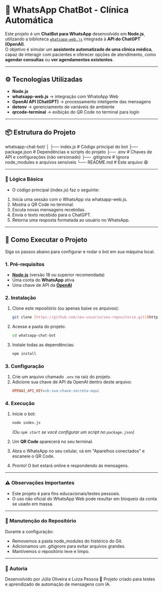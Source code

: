 # 🤖 WhatsApp ChatBot - Clínica Automática

Este projeto é um **ChatBot para WhatsApp** desenvolvido em **Node.js**, utilizando a biblioteca [`whatsapp-web.js`](https://github.com/pedroslopez/whatsapp-web.js) integrada à **API do ChatGPT (OpenAI)**.  
O objetivo é simular um **assistente automatizado de uma clínica médica**, capaz de interagir com pacientes e oferecer opções de atendimento, como **agendar consultas** ou **ver agendamentos existentes**.

---

## ⚙️ Tecnologias Utilizadas

- **Node.js**
- **whatsapp-web.js** → integração com WhatsApp Web
- **OpenAI API (ChatGPT)** → processamento inteligente das mensagens
- **dotenv** → gerenciamento de variáveis de ambiente
- **qrcode-terminal** → exibição do QR Code no terminal para login

---

## 📦 Estrutura do Projeto

whatsapp-chat-bot/
│
├── index.js # Código principal do bot
├── package.json # Dependências e scripts do projeto
├── .env # Chaves de API e configurações (não versionado)
├── .gitignore # Ignora node_modules e arquivos sensíveis
└── README.md # Este arquivo 😄


---

### 🧠 Lógica Básica

- O código principal (index.js) faz o seguinte:

1. Inicia uma sessão com o WhatsApp via whatsapp-web.js.
2. Mostra o QR Code no terminal.
3. Escuta novas mensagens recebidas.
4. Envia o texto recebido para o ChatGPT.
5. Retorna uma resposta formatada ao usuário no WhatsApp.

---

## 🚀 Como Executar o Projeto

Siga os passos abaixo para configurar e rodar o bot em sua máquina local.

### 1. Pré-requisitos

* **[Node.js](https://nodejs.org/en/)** (versão 18 ou superior recomendada)
* Uma conta do **WhatsApp** ativa
* Uma chave de API da **[OpenAI](https://platform.openai.com/account/api-keys)**

### 2. Instalação

1.  Clone este repositório (ou apenas baixe os arquivos):
    ```bash
    git clone [https://github.com/seu-usuario/seu-repositorio.git](https://github.com/seu-usuario/seu-repositorio.git)
    ```
2.  Acesse a pasta do projeto:
    ```bash
    cd whatsapp-chat-bot
    ```
3.  Instale todas as dependências:
    ```bash
    npm install
    ```

### 3. Configuração

1.  Crie um arquivo chamado `.env` na raiz do projeto.
2.  Adicione sua chave de API da OpenAI dentro deste arquivo:
    ```ini
    OPENAI_API_KEY=sk-sua-chave-secreta-aqui
    ```

### 4. Execução

1.  Inicie o bot:
    ```bash
    node index.js
    ```
    *(Ou `npm start` se você configurar um script no `package.json`)*

2.  Um **QR Code** aparecerá no seu terminal.
3.  Abra o WhatsApp no seu celular, vá em "Aparelhos conectados" e escaneie o QR Code.
4.  Pronto! O bot estará online e respondendo às mensagens.

---

### ⚠️ Observações Importantes

- Este projeto é para fins educacionais/testes pessoais.
- O uso não oficial do WhatsApp Web pode resultar em bloqueio da conta se usado em massa.

---

### 🧹 Manutenção do Repositório

Durante a configuração:
- Removemos a pasta node_modules do histórico do Git.
- Adicionamos um .gitignore para evitar arquivos grandes.
- Mantivemos o repositório leve e limpo.

---

### 💙 Autoria

Desenvolvido por Júlia Oliveira e Luiza Pessoa 🧠
Projeto criado para testes e aprendizado de automação de mensagens com IA.
